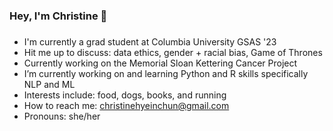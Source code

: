### Hey, I'm Christine 👋


###
- I'm currently a grad student at Columbia University GSAS '23
- Hit me up to discuss: data ethics, gender + racial bias, Game of Thrones
- Currently working on the Memorial Sloan Kettering Cancer Project 
- I’m currently working on and learning Python and R skills specifically NLP and ML
- Interests include: food, dogs, books, and running
- How to reach me: christinehyeinchun@gmail.com
- Pronouns: she/her


